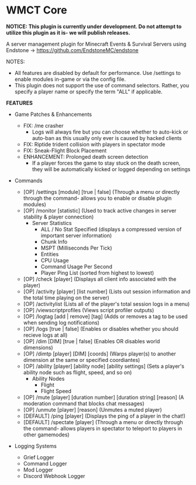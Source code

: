 # WMCT Core

**NOTICE: This plugin is currently under development. Do not attempt to utilize this plugin as it is- we will publish releases.**

A server management plugin for Minecraft Events & Survival Servers using Endstone -> https://github.com/EndstoneMC/endstone

NOTES: 
- All features are disabled by default for performance. Use /settings to enable modules in-game or via the config file.
- This plugin does not support the use of command selectors. Rather, you specify a player name or specify the term "ALL" if applicable.

**FEATURES**
- Game Patches & Enhancements
  - FIX: /me crasher
    - Logs will always fire but you can choose whether to auto-kick or auto-ban as this usually only ever is caused by hacked clients
  - FIX: Riptide trident collision with players in spectator mode
  - FIX: Sneak-Flight Block Placement
  - ENHANCEMENT: Prolonged death screen detection
    - If a player forces the game to stay stuck on the death screen, they will be automatically kicked or logged depending on settings
    
- Commands
  - [OP] /settings [module] [true | false] (Through a menu or directly through the command- allows you to enable or disable plugin modules)
  - [OP] /monitor [statistic] (Used to track active changes in server stability & player connection)
    - Server Statistics
      - ALL / No Stat Specified (displays a compressed version of important server information)
      - Chunk Info
      - MSPT (Milliseconds Per Tick)
      - Entities
      - CPU Usage
      - Command Usage Per Second
      - Player Ping List (sorted from highest to lowest)
  - [OP] /check [player] (Displays all client info associated with the player)
  - [OP] /activity [player] [list number] (Lists out session information and the total time playing on the server)
  - [OP] /activitylist (Lists all of the player's total session logs in a menu)
  - [OP] /viewscriptprofiles (Views script profiler outputs)
  - [OP] /logtag [add | remove] [tag] (Adds or removes a tag to be used when sending log notifications)
  - [OP] /logs [true | false] (Enables or disables whether you should recieve logs at all)
  - [OP] /dim [DIM] [true | false] (Enables OR disables world dimensions)
  - [OP] /dimtp [player] [DIM] [coords] (Warps player(s) to another dimension at the same or specified coordiantes)
  - [OP] /ability [player] [ability node] [ability settings] (Sets a player's ability node such as flight, speed, and so on)
    - Ability Nodes
      - Flight
      - Flight Speed
  - [OP] /mute [player] [duration number] [duration string] [reason] (A moderation command that blocks chat messages)
  - [OP] /unmute [player] [reason] (Unmutes a muted player)
  - [DEFAULT] /ping [player] (Displays the ping of a player in the chat!)
  - [DEFAULT] /spectate [player] (Through a menu or directly through the command- allows players in spectator to teleport to players in other gamemodes)

- Logging Systems
  - Grief Logger
  - Command Logger
  - Mod Logger
  - Discord Webhook Logger
